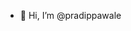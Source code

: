 - 👋 Hi, I’m @pradippawale
<!---
pradippawale/pradippawale is a ✨ special ✨ repository because its `README.md` (this file) appears on your GitHub profile.
You can click the Preview link to take a look at your changes.
--->

